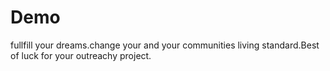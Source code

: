 # Demo
fullfill your dreams.change your and your communities living standard.Best of luck for your outreachy project.
